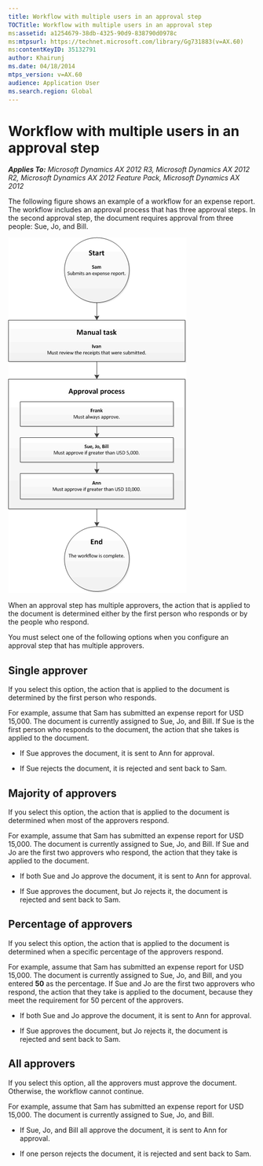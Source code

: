 ```yaml
---
title: Workflow with multiple users in an approval step
TOCTitle: Workflow with multiple users in an approval step
ms:assetid: a1254679-38db-4325-90d9-838790d0978c
ms:mtpsurl: https://technet.microsoft.com/library/Gg731883(v=AX.60)
ms:contentKeyID: 35132791
author: Khairunj
ms.date: 04/18/2014
mtps_version: v=AX.60
audience: Application User
ms.search.region: Global
---
```


# Workflow with multiple users in an approval step 


_**Applies To:** Microsoft Dynamics AX 2012 R3, Microsoft Dynamics AX 2012 R2, Microsoft Dynamics AX 2012 Feature Pack, Microsoft Dynamics AX 2012_

The following figure shows an example of a workflow for an expense report. The workflow includes an approval process that has three approval steps. In the second approval step, the document requires approval from three people: Sue, Jo, and Bill.

![Workflow that has an approval process](images/Gg731883.Workflow_MultipleUsersInStep(AX.60).gif "Workflow that has an approval process")

When an approval step has multiple approvers, the action that is applied to the document is determined either by the first person who responds or by the people who respond.

You must select one of the following options when you configure an approval step that has multiple approvers.

## Single approver

If you select this option, the action that is applied to the document is determined by the first person who responds.

For example, assume that Sam has submitted an expense report for USD 15,000. The document is currently assigned to Sue, Jo, and Bill. If Sue is the first person who responds to the document, the action that she takes is applied to the document.

  - If Sue approves the document, it is sent to Ann for approval.

  - If Sue rejects the document, it is rejected and sent back to Sam.

## Majority of approvers

If you select this option, the action that is applied to the document is determined when most of the approvers respond.

For example, assume that Sam has submitted an expense report for USD 15,000. The document is currently assigned to Sue, Jo, and Bill. If Sue and Jo are the first two approvers who respond, the action that they take is applied to the document.

  - If both Sue and Jo approve the document, it is sent to Ann for approval.

  - If Sue approves the document, but Jo rejects it, the document is rejected and sent back to Sam.

## Percentage of approvers

If you select this option, the action that is applied to the document is determined when a specific percentage of the approvers respond.

For example, assume that Sam has submitted an expense report for USD 15,000. The document is currently assigned to Sue, Jo, and Bill, and you entered **50** as the percentage. If Sue and Jo are the first two approvers who respond, the action that they take is applied to the document, because they meet the requirement for 50 percent of the approvers.

  - If both Sue and Jo approve the document, it is sent to Ann for approval.

  - If Sue approves the document, but Jo rejects it, the document is rejected and sent back to Sam.

## All approvers

If you select this option, all the approvers must approve the document. Otherwise, the workflow cannot continue.

For example, assume that Sam has submitted an expense report for USD 15,000. The document is currently assigned to Sue, Jo, and Bill.

  - If Sue, Jo, and Bill all approve the document, it is sent to Ann for approval.

  - If one person rejects the document, it is rejected and sent back to Sam.

  


